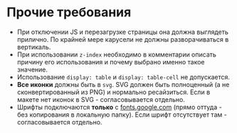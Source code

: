 # Прочие требования

 * При отключении JS и перезагрузке страницы она должна выглядеть
 прилично. По крайней мере карусели не должны разворачиваться
 в вертикаль.
 * При использовании `z-index` необходимо в комментарии описать
 причину его использования и почему выбрано именно такое
 значение. 
 * Использование `display: table` и `display: table-cell` не допускается.
 * **Все иконки** должны быть в `svg`. SVG должен быть полноценный (а не сконвертированный
 из PNG) и нормально ресайзиться. Если в макете нет иконок в SVG - согласовывается отдельно. 
 * Шрифты подключаются **только** с [fonts.google.com](https://fonts.google.com) (прямо оттуда - 
 без копирования в локальную папку). Если шрифт отсутствует там - согласовывается отдельно.
  
